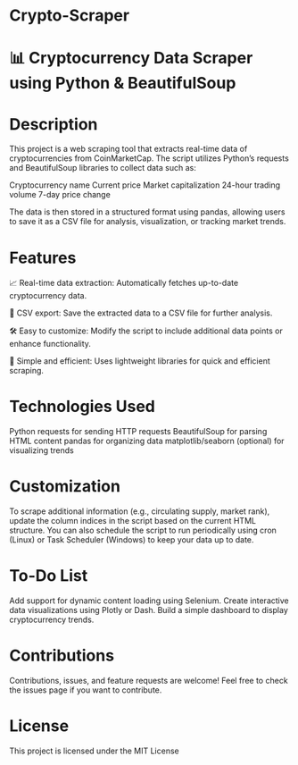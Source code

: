 # Crypto-Scraper

# 📊 Cryptocurrency Data Scraper using Python & BeautifulSoup

# Description
This project is a web scraping tool that extracts real-time data of cryptocurrencies from CoinMarketCap. The script utilizes Python’s requests and BeautifulSoup libraries to collect data such as:

Cryptocurrency name
Current price
Market capitalization
24-hour trading volume
7-day price change

The data is then stored in a structured format using pandas, allowing users to save it as a CSV file for analysis, visualization, or tracking market trends.

# Features
📈 Real-time data extraction: Automatically fetches up-to-date cryptocurrency data.

💾 CSV export: Save the extracted data to a CSV file for further analysis.

🛠️ Easy to customize: Modify the script to include additional data points or enhance functionality.

🚀 Simple and efficient: Uses lightweight libraries for quick and efficient scraping.

# Technologies Used
Python
requests for sending HTTP requests
BeautifulSoup for parsing HTML content
pandas for organizing data
matplotlib/seaborn (optional) for visualizing trends

# Customization
To scrape additional information (e.g., circulating supply, market rank), update the column indices in the script based on the current HTML structure.
You can also schedule the script to run periodically using cron (Linux) or Task Scheduler (Windows) to keep your data up to date.

# To-Do List
 Add support for dynamic content loading using Selenium.
 Create interactive data visualizations using Plotly or Dash.
 Build a simple dashboard to display cryptocurrency trends.

# Contributions
Contributions, issues, and feature requests are welcome! Feel free to check the issues page if you want to contribute.

# License
This project is licensed under the MIT License
